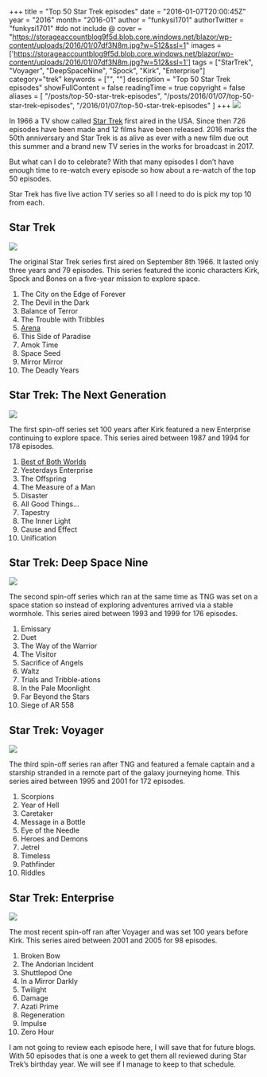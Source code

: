 +++
title = "Top 50 Star Trek episodes"
date = "2016-01-07T20:00:45Z"
year = "2016"
month= "2016-01"
author = "funkysi1701"
authorTwitter = "funkysi1701" #do not include @
cover = "https://storageaccountblog9f5d.blob.core.windows.net/blazor/wp-content/uploads/2016/01/07df3N8m.jpg?w=512&ssl=1"
images = ['https://storageaccountblog9f5d.blob.core.windows.net/blazor/wp-content/uploads/2016/01/07df3N8m.jpg?w=512&ssl=1']
tags = ["StarTrek", "Voyager", "DeepSpaceNine", "Spock", "Kirk", "Enterprise"]
category="trek"
keywords = ["", ""]
description =  "Top 50 Star Trek episodes"
showFullContent = false
readingTime = true
copyright = false
aliases = [
    "/posts/top-50-star-trek-episodes",
    "/posts/2016/01/07/top-50-star-trek-episodes",
    "/2016/01/07/top-50-star-trek-episodes"
]
+++
![](https://storageaccountblog9f5d.blob.core.windows.net/blazor/wp-content/uploads/2016/01/07df3N8m.jpg?w=512&ssl=1)

In 1966 a TV show called [Star Trek](http://www.startrek.com/) first aired in the USA. Since then 726 episodes have been made and 12 films have been released. 2016 marks the 50th anniversary and Star Trek is as alive as ever with a new film due out this summer and a brand new TV series in the works for broadcast in 2017.

But what can I do to celebrate? With that many episodes I don’t have enough time to re-watch every episode so how about a re-watch of the top 50 episodes.

Star Trek has five live action TV series so all I need to do is pick my top 10 from each.

## Star Trek

![](https://storageaccountblog9f5d.blob.core.windows.net/blazor/wp-content/uploads/2016/01/Landing_party_beams_up_from_Guardian_planet.jpg?resize=300%2C225&ssl=1)

The original Star Trek series first aired on September 8th 1966. It lasted only three years and 79 episodes. This series featured the iconic characters Kirk, Spock and Bones on a five-year mission to explore space.

1. The City on the Edge of Forever
2. The Devil in the Dark
3. Balance of Terror
4. The Trouble with Tribbles
5. [Arena](https://www.funkysi1701.com/2016/01/21/star-trek-episode-review-arena/)
6. This Side of Paradise
7. Amok Time
8. Space Seed
9. Mirror Mirror
10. The Deadly Years

## Star Trek: The Next Generation

![](https://storageaccountblog9f5d.blob.core.windows.net/blazor/wp-content/uploads/2016/01/Senior_staff_poker_game.jpg?resize=300%2C226&ssl=1)

The first spin-off series set 100 years after Kirk featured a new Enterprise continuing to explore space. This series aired between 1987 and 1994 for 178 episodes.

1. [Best of Both Worlds](https://www.funkysi1701.com/2016/02/18/star-trek-episode-review-the-best-of-both-worlds/)
2. Yesterdays Enterprise
3. The Offspring
4. The Measure of a Man
5. Disaster
6. All Good Things…
7. Tapestry
8. The Inner Light
9. Cause and Effect
10. Unification

## Star Trek: Deep Space Nine

![](https://storageaccountblog9f5d.blob.core.windows.net/blazor/wp-content/uploads/2016/01/Federation_fleet_prepares_to_engage_Dominion_fleet.jpg?resize=300%2C229&ssl=1)

The second spin-off series which ran at the same time as TNG was set on a space station so instead of exploring adventures arrived via a stable wormhole. This series aired between 1993 and 1999 for 176 episodes.

1. Emissary
2. Duet
3. The Way of the Warrior
4. The Visitor
5. Sacrifice of Angels
6. Waltz
7. Trials and Tribble-ations
8. In the Pale Moonlight
9. Far Beyond the Stars
10. Siege of AR 558

## Star Trek: Voyager

![](https://storageaccountblog9f5d.blob.core.windows.net/blazor/wp-content/uploads/2016/01/Voyager_away_team.jpg?resize=300%2C246&ssl=1)

The third spin-off series ran after TNG and featured a female captain and a starship stranded in a remote part of the galaxy journeying home. This series aired between 1995 and 2001 for 172 episodes.

1. Scorpions
2. Year of Hell
3. Caretaker
4. Message in a Bottle
5. Eye of the Needle
6. Heroes and Demons
7. Jetrel
8. Timeless
9. Pathfinder
10. Riddles

## Star Trek: Enterprise

![](https://storageaccountblog9f5d.blob.core.windows.net/blazor/wp-content/uploads/2016/01/Andorians_pjem.jpg?resize=300%2C207&ssl=1)

The most recent spin-off ran after Voyager and was set 100 years before Kirk. This series aired between 2001 and 2005 for 98 episodes.

1. Broken Bow
2. The Andorian Incident
3. Shuttlepod One
4. In a Mirror Darkly
5. Twilight
6. Damage
7. Azati Prime
8. Regeneration
9. Impulse
10. Zero Hour

I am not going to review each episode here, I will save that for future blogs. With 50 episodes that is one a week to get them all reviewed during Star Trek’s birthday year. We will see if I manage to keep to that schedule.
